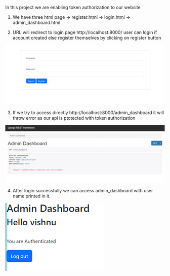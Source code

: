 In this project we are enabling token authorization to our website 

1. We have three html page 
 -> register.html
 -> login.html
 -> admin_dashboard.html 

 2. URL will redirect to login page http://localhost:8000/ user can login if account created else register themselves by clicking on register button

 ![Alt text](image.png)

3. If we try to access directly http://localhost:8000/admin_dashboard it will throw error as our api is ptotected with token authorization

![Alt text](image-1.png)

4. After login successfully we can access admin_dashboard with user name printed in it.

![Alt text](image-2.png)